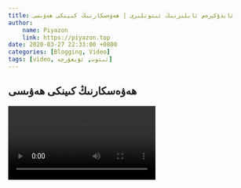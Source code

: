 ```yaml
---
title: ئابدۇكېرەم ئابلىزنىڭ ئىتوتلىرى | ھەۋەسكارنىڭ كىينكى ھەۋىسى
author:
    name: Piyazon
    link: https://piyazon.top
date: 2020-03-27 22:33:00 +0800
categories: [Blogging, Video]
tags: [video, ئىتوت, ئۇيغۇرچە]
---
```


<style>
  @import url(/assets/css/uyghur.css);
</style>



<!-- 3 -->
<h2 class="sub-title">
  ھەۋەسكارنىڭ كىينكى ھەۋىسى
</h2>
<video id="player3" playsinline controls
  data-poster="https://git.lug.ustc.edu.cn/flame3/images/-/raw/main/old-salon/abdu/0-2.jpg"
  wxv="wxv_1267649982241406976" src="">
  <source src="" type="video/mp4" class="p3s1" size="1080" />
  <source src="" type="video/mp4" class="p3s2" size="720" />
  <source src="" type="video/mp4" class="p3s3" size="480" />
</video>
<script>
  $.getJSON('https://api.allorigins.win/get?url=' + encodeURIComponent('http://mp.weixin.qq.com/mp/videoplayer?action=get_mp_video_play_url&vid=' + $("#player3").attr("wxv")), function (data) {
    const respon = jQuery.parseJSON(data.contents);
    const chaoqing = respon['url_info'][0]['url'].slice(0, 4) + "s" + respon['url_info'][0]['url'].slice(4);
    const gaoqing = respon['url_info'][1]['url'].slice(0, 4) + "s" + respon['url_info'][1]['url'].slice(4);
    const biaoqing = respon['url_info'][2]['url'].slice(0, 4) + "s" + respon['url_info'][2]['url'].slice(4);
    $("#player3").attr("src", chaoqing);
    $(".p3s1").attr("src", chaoqing);
    $(".p3s2").attr("src", gaoqing);
    $(".p3s3").attr("src", biaoqing);
  });
</script>
<!-- Plyr Video Player -->
<script src="/assets/js/plyr/plyr.js"></script>
<script>
  const player3 = new Plyr("#player3", {
    fullscreen: { enabled: true, fallback: true, iosNative: true, container: null },
    speed: { selected: 1, options: [0.5, 0.75, 1, 1.25, 1.5] },
  });
</script>

